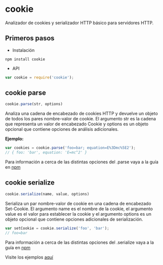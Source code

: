 # cookie

Analizador de cookies y serializador HTTP básico para servidores HTTP.


## Primeros  pasos

* Instalación
```
npm install cookie
```
* API
```javascript
var cookie = require('cookie');
```


## cookie parse

```javascript
cookie.parse(str, options)
```


Analiza una cadena de encabezado de cookies HTTP y devuelve un objeto de todos los pares nombre-valor de cookie. El argumento str es la cadena que representa un valor de encabezado Cookie y options es un objeto opcional que contiene opciones de análisis adicionales.


**Ejemplo:**

```javascript
var cookies = cookie.parse('foo=bar; equation=E%3Dmc%5E2');
// { foo: 'bar', equation: 'E=mc^2' }
```

Para información a cerca de las distintas opciones del .parse vaya a la guía en [npm](https://www.npmjs.com/package/cookie)


## cookie serialize


```javascript
cookie.serialize(name, value, options)
```

Serializa un par nombre-valor de cookie en una cadena de encabezado Set-Cookie. El argumento name es el nombre de la cookie, el argumento value es el valor para establecer la cookie y el argumento options es un objeto opcional que contiene opciones adicionales de serialización.


```javascript
var setCookie = cookie.serialize('foo', 'bar');
// foo=bar
```

Para información a cerca de las distintas opciones del .serialize vaya a la guía en [npm](https://www.npmjs.com/package/cookie)


Visite los ejemplos [aquí](../src/cookie.js)
